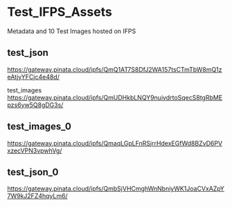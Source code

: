 # Test_IFPS_Assets
Metadata and 10 Test Images hosted on IFPS

## test_json
https://gateway.pinata.cloud/ipfs/QmQ1AT7S8DfJ2WA157tsCTmTbW8mQ1zeAtjyYFCjc4e48d/

test_images
https://gateway.pinata.cloud/ipfs/QmUDHkbLNQY9nuivdrtoSqecS8tgRbMEpzs6yw5Q8gDG3s/

## test_images_0
https://gateway.pinata.cloud/ipfs/QmaqLGpLFnRSjrrHdexEGfWd8BZvD6PVxzecVPN3vpwhVg/

## test_json_0
https://gateway.pinata.cloud/ipfs/QmbSjVHCmghWnNbniyWK1JoaCVxAZpY7W9kJ2FZ4hqyLm6/
